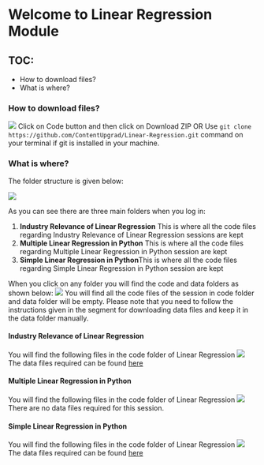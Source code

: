 # Welcome to Linear Regression Module

## TOC:
- How to download files?
- What is where?

### How to download files?
![](images/image1.png)
Click on Code button and then click on Download ZIP
OR
Use `git clone https://github.com/ContentUpgrad/Linear-Regression.git` command on your terminal if git is installed in your machine. 


### What is where?
The folder structure is given below:

![](images/image6.png)

As you can see there are three main folders when you log in:

1. **Industry Relevance of Linear Regression** This is where all the code files regarding Industry Relevance of Linear Regression sessions are kept
2. **Multiple Linear Regression in Python** This is where all the code files regarding Multiple Linear Regression in Python session are kept
3. **Simple Linear Regression in Python**This is where all the code files regarding Simple Linear Regression in Python session are kept

When you click on any folder you will find the code and data folders as shown below:
![](images/image2.png)
You will find all the code files of the session in code folder and data folder will be empty. Please note that you need to follow the instructions given in the segment for downloading data files and keep it in the data folder manually.

#### Industry Relevance of Linear Regression
You will find the following files in the code folder of Linear Regression
![](images/image4.png)
The data files required can be found [here](https://drive.google.com/drive/u/0/folders/1KUnMvuufvo0yXS23EaI2EMNaq2lt5Ynh)

#### Multiple Linear Regression in Python
You will find the following files in the code folder of Linear Regression
![](images/image3.png)
There are no data files required for this session.

#### Simple Linear Regression in Python
You will find the following files in the code folder of Linear Regression
![](images/image5.png)
The data files required can be found [here](https://drive.google.com/drive/u/0/folders/1umS1MgUXyra3KVF-6FsN8krHQ31lXhlX)
